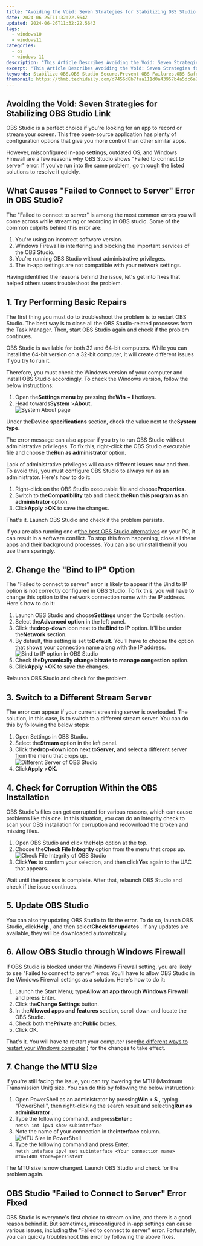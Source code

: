 ```yaml
---
title: "Avoiding the Void: Seven Strategies for Stabilizing OBS Studio Link"
date: 2024-06-25T11:32:22.564Z
updated: 2024-06-26T11:32:22.564Z
tags:
  - windows10
  - windows11
categories:
  - os
  - windows 11
description: "This Article Describes Avoiding the Void: Seven Strategies for Stabilizing OBS Studio Link"
excerpt: "This Article Describes Avoiding the Void: Seven Strategies for Stabilizing OBS Studio Link"
keywords: Stabilize OBS,OBS Studio Secure,Prevent OBS Failures,OBS Safety Measures,OBS Reliability Tips,Ensuring OBS Uptime,OBS Link Integrity
thumbnail: https://thmb.techidaily.com/d7456d8b7faa111d0a43957b4a5dc6a2bd7fa022e346daf01ae591cee8bd80cf.jpg
---
```


## Avoiding the Void: Seven Strategies for Stabilizing OBS Studio Link

 OBS Studio is a perfect choice if you're looking for an app to record or stream your screen. This free open-source application has plenty of configuration options that give you more control than other similar apps.

 However, misconfigured in-app settings, outdated OS, and Windows Firewall are a few reasons why OBS Studio shows "Failed to connect to server" error. If you've run into the same problem, go through the listed solutions to resolve it quickly.

## What Causes "Failed to Connect to Server" Error in OBS Studio?

 The "Failed to connect to server" is among the most common errors you will come across while streaming or recording in OBS studio. Some of the common culprits behind this error are:

1. You're using an incorrect software version.
2. Windows Firewall is interfering and blocking the important services of the OBS Studio.
3. You're running OBS Studio without administrative privileges.
4. The in-app settings are not compatible with your network settings.

 Having identified the reasons behind the issue, let's get into fixes that helped others users troubleshoot the problem.

## 1\. Try Performing Basic Repairs

 The first thing you must do to troubleshoot the problem is to restart OBS Studio. The best way is to close all the OBS Studio-related processes from the Task Manager. Then, start OBS Studio again and check if the problem continues.

 OBS Studio is available for both 32 and 64-bit computers. While you can install the 64-bit version on a 32-bit computer, it will create different issues if you try to run it.

 Therefore, you must check the Windows version of your computer and install OBS Studio accordingly. To check the Windows version, follow the below instructions:

1. Open the**Settings menu** by pressing the**Win** **\+ I** hotkeys.
2. Head towards**System** \>**About.**  
![System About page](https://static1.makeuseofimages.com/wordpress/wp-content/uploads/2022/06/System-Type.jpg)

 Under the**Device specifications** section, check the value next to the**System type.**

 The error message can also appear if you try to run OBS Studio without administrative privileges. To fix this, right-click the OBS Studio executable file and choose the**Run as administrator** option.

 Lack of administrative privileges will cause different issues now and then. To avoid this, you must configure OBS Studio to always run as an administrator. Here's how to do it:

1. Right-click on the OBS Studio executable file and choose**Properties.**
2. Switch to the**Compatibility** tab and check the**Run this program as an administrator** option.
3. Click**Apply** \>**OK** to save the changes.

That's it. Launch OBS Studio and check if the problem persists.

 If you are also running one of[the best OBS Studio alternatives](https://www.makeuseof.com/best-obs-studio-live-streaming-alternatives/) on your PC, it can result in a software conflict. To stop this from happening, close all these apps and their background processes. You can also uninstall them if you use them sparingly.

## 2\. Change the "Bind to IP" Option

 The "Failed to connect to server" error is likely to appear if the Bind to IP option is not correctly configured in OBS Studio. To fix this, you will have to change this option to the network connection name with the IP address. Here's how to do it:

1. Launch OBS Studio and choose**Settings** under the Controls section.
2. Select the**Advanced option** in the left panel.
3. Click the**drop-down** icon next to the**Bind to IP** option. It'll be under the**Network** section.
4. By default, this setting is set to**Default.** You'll have to choose the option that shows your connection name along with the IP address.  
![Bind to IP option in OBS Studio](https://static1.makeuseofimages.com/wordpress/wp-content/uploads/2022/11/Bind-to-IP.jpg)
5. Check the**Dynamically change bitrate to manage congestion** option.
6. Click**Apply** \>**OK** to save the changes.

Relaunch OBS Studio and check for the problem.

## 3\. Switch to a Different Stream Server

 The error can appear if your current streaming server is overloaded. The solution, in this case, is to switch to a different stream server. You can do this by following the below steps:

1. Open Settings in OBS Studio.
2. Select the**Stream** option in the left panel.
3. Click the**drop-down icon** next to**Server,** and select a different server from the menu that crops up.  
![Different Server of OBS Studio](https://static1.makeuseofimages.com/wordpress/wp-content/uploads/2022/11/Different-Server.jpg)
4. Click**Apply** \>**OK.**

## 4\. Check for Corruption Within the OBS Installation

 OBS Studio's files can get corrupted for various reasons, which can cause problems like this one. In this situation, you can do an integrity check to scan your OBS installation for corruption and redownload the broken and missing files.

1. Open OBS Studio and click the**Help** option at the top.
2. Choose the**Check File Integrity** option from the menu that crops up.  
![Check File Integrity of OBS Studio](https://static1.makeuseofimages.com/wordpress/wp-content/uploads/2022/11/Check-File-Integrity.jpg)
3. Click**Yes** to confirm your selection, and then click**Yes** again to the UAC that appears.

 Wait until the process is complete. After that, relaunch OBS Studio and check if the issue continues.

## 5\. Update OBS Studio

 You can also try updating OBS Studio to fix the error. To do so, launch OBS Studio, click**Help** , and then select**Check for updates** . If any updates are available, they will be downloaded automatically.

## 6\. Allow OBS Studio through Windows Firewall

 If OBS Studio is blocked under the Windows Firewall setting, you are likely to see "Failed to connect to server" error. You'll have to allow OBS Studio in the Windows Firewall settings as a solution. Here's how to do it:

1. Launch the Start Menu; type**Allow an app through Windows Firewall** and press Enter.
2. Click the**Change Settings** button.
3. In the**Allowed apps and** **features** section, scroll down and locate the OBS Studio.
4. Check both the**Private** and**Public** boxes.
5. Click OK.

 That's it. You will have to restart your computer (see[the different ways to restart your Windows computer](https://www.makeuseof.com/windows-restart-methods/) ) for the changes to take effect.

## 7\. Change the MTU Size

 If you're still facing the issue, you can try lowering the MTU (Maximum Transmission Unit) size. You can do this by following the below instructions:

1. Open PowerShell as an administrator by pressing**Win + S** , typing "PowerShell", then right-clicking the search result and selecting**Run as administrator** .
2. Type the following command, and press**Enter** :  
`netsh int ipv4 show subinterface`
3. Note the name of your connection in the**interface** column.  
![MTU Size in PowerShell](https://static1.makeuseofimages.com/wordpress/wp-content/uploads/2022/11/MTU-Size.jpg)
4. Type the following command and press Enter.  
`netsh inteface ipv4 set subinterface <Your connection name> mtu=1400 store=persistent`

 The MTU size is now changed. Launch OBS Studio and check for the problem again.

## OBS Studio "Failed to Connect to Server" Error Fixed

 OBS Studio is everyone's first choice to stream online, and there is a good reason behind it. But sometimes, misconfigured in-app settings can cause various issues, including the "Failed to connect to server" error. Fortunately, you can quickly troubleshoot this error by following the above fixes.


<ins class="adsbygoogle"
     style="display:block"
     data-ad-format="autorelaxed"
     data-ad-client="ca-pub-7571918770474297"
     data-ad-slot="1223367746"></ins>



<ins class="adsbygoogle"
     style="display:block"
     data-ad-client="ca-pub-7571918770474297"
     data-ad-slot="8358498916"
     data-ad-format="auto"
     data-full-width-responsive="true"></ins>


